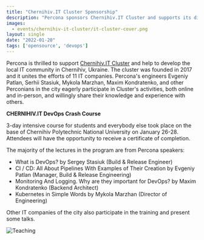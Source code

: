 ```yaml
---
title: "Chernihiv.IT Cluster Sponsorship"
description: "Percona sponsors Chernihiv.IT Cluster and supports its different activities in the city. The members of the cluster are companies of the city that work in different directions: creation of e-commerce solutions, automation of business processes, creation of websites, development of products and solutions for business."
images:
  - events/chernihiv-it-cluster/it-cluster-cover.png
layout: single
date: "2022-01-20"
tags: ['opensource', 'devops']
---
```


Percona is thrilled to support [Chernihiv.IT Cluster](https://www.chernihiv.it/) and help to develop the local IT community in Chernihiv, Ukraine. The cluster was founded in 2017 and it unites the efforts of 11 IT companies. Percona's engineers Evgeniy Patlan, Serhii Stasiuk, Mykola Marzhan, Maxim Kondratenko, and other Perconians in the city eagerly participate in Cluster's activities, both online and in-person, and willingly share their knowledge and experience with others.

**CHERNIHIV.IT DevOps Crash Course**

3-day intensive course for students and everybody else took place on the base of Chernihiv Polytechnic National University on January 26-28. Attendees will have the opportunity to receive a certificate of completion.

The majority of the lectures in the program are from Percona speakers:

* What is DevOps? by Sergey Stasiuk (Build & Release Engineer)
* CI / CD: All About Pipelines With Examples of Their Creation by Evgeniy Patlan (Manager, Build & Release Engineering)
* Monitoring And Logging. Why are they important for DevOps? by Maxim Kondratenko (Backend Architect)
* Kubernetes in Simple Words by Mykola Marzhan (Director of Engineering)

Other IT companies of the city also participate in the training and present some talks.

![Teaching](/events/chernihiv-it-cluster/teaching.jpg)